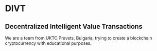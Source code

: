 # DIVT

## Decentralized Intelligent Value Transactions

We are a team from UKTC Pravets, Bulgaria, trying to create a blockchain cryptocurrency with educational purposes.
